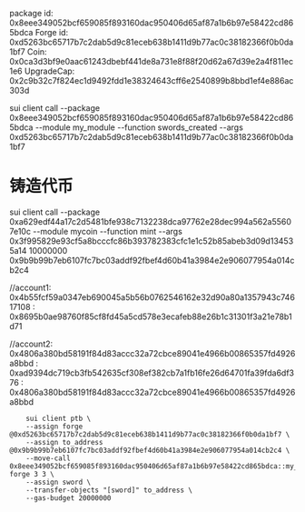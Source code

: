 package id: 0x8eee349052bcf659085f893160dac950406d65af87a1b6b97e58422cd865bdca
Forge id: 0xd5263bc65717b7c2dab5d9c81eceb638b1411d9b77ac0c38182366f0b0da1bf7
Coin: 0x0ca3d3bf9e0aac61243dbebf441de8a731e8f88f20d62a67d39e2a4f811ec1e6
UpgradeCap: 0x2c9b32c7f824ec1d9492fdd1e38324643cff6e2540899b8bbd1ef4e886ac303d

sui client call --package 0x8eee349052bcf659085f893160dac950406d65af87a1b6b97e58422cd865bdca --module my_module --function swords_created --args 0xd5263bc65717b7c2dab5d9c81eceb638b1411d9b77ac0c38182366f0b0da1bf7


# 铸造代币
sui client call --package 0xa629edf44a17c2d5481bfe938c7132238dca97762e28dec994a562a55607e10c --module mycoin --function mint --args 0x3f995829e93cf5a8bcccfc86b393782383cfc1e1c52b85abeb3d09d134535a14 10000000 0x9b9b99b7eb6107fc7bc03addf92fbef4d60b41a3984e2e906077954a014cb2c4

//account1: 0x4b55fcf59a0347eb690045a5b56b0762546162e32d90a80a1357943c74617108
		  : 0x8695b0ae98760f85cf8fd45a5cd578e3ecafeb88e26b1c31301f3a21e78b1d71

//account2: 
 			0x4806a380bd58191f84d83accc32a72cbce89041e4966b00865357fd4926a8bbd
          : 0xad9394dc719cb3fb542635cf308ef382cb7a1fb16fe26d64701fa39fda6df376
		  :  0x4806a380bd58191f84d83accc32a72cbce89041e4966b00865357fd4926a8bbd
```
    sui client ptb \
	--assign forge @0xd5263bc65717b7c2dab5d9c81eceb638b1411d9b77ac0c38182366f0b0da1bf7 \
	--assign to_address @0x9b9b99b7eb6107fc7bc03addf92fbef4d60b41a3984e2e906077954a014cb2c4 \
	--move-call 0x8eee349052bcf659085f893160dac950406d65af87a1b6b97e58422cd865bdca::my_module::new_sword forge 3 3 \
	--assign sword \
	--transfer-objects "[sword]" to_address \
	--gas-budget 20000000
```